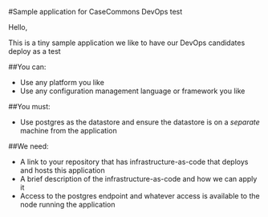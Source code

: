 #Sample application for CaseCommons DevOps test

Hello,

This is a tiny sample application we like to have our DevOps candidates deploy as a test

##You can:

* Use any platform you like
* Use any configuration management language or framework you like

##You must:

* Use postgres as the datastore and ensure the datastore is on a _separate_ machine from the application

##We need:

* A link to your repository that has infrastructure-as-code that deploys and hosts this application
* A brief description of the infrastructure-as-code and how we can apply it
* Access to the postgres endpoint and whatever access is available to the node running the application
